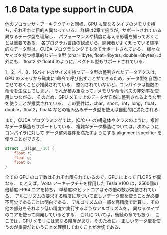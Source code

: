 # 1.6 Data type support in CUDA
他のプロセッサ・アーキテクチャと同様，GPU も異なるタイプのメモリを持ち，それぞれに目的も異なっている．
詳細は2章で扱うが，サポートされている異なるデータ型を理解し，
パフォーマンスや精度に与える影響を知っておくことは重要である．
各プログラム言語の観点から，開発者がよく知っている標準的なデータ型は，CUDA プログラミングでも全てサポートされている．
様々なサイズを持つ標準的なデータ型 (char=1byte, float=4bytes, double=8bytes) 以外にも，
float2 や float4 のように，ベクトル型もサポートされている．

1，2，4，8，16バイトのサイズを持つデータ型の整列されたデータアクスは，
GPU のメモリから確実に1命令で呼び出すことができるため，データ型を自然にさせておくことが推奨されている．
整列されていないと，コンパイラは複数の命令を生成してしまい，
それが積み重なって，メモリや命令バスの非効率な使用につながる．
そのため，GPU メモリ上のデータが自然に整列されるような型を使うことが推奨されている．
この要件は，char，short，int，long，float，double，float2，float4 などの組み込みデータ型を使えば自動的に満たされる．

また，CUDA プログラミングでは，(C/C++ の)構造体やクラスのように，複雑なデータ構造もサポートしている．
複雑なデータ構造については，次のようにコンパイラに対して
データ整列要件を満たすようにする alignment specifier を使うことができる．

```c
struct __align__(16) {
    float r;
    float g;
    float b;
}
```

全ての GPU のコア数はそれぞれ限られているので，GPU によって FLOPS が異なる．
たとえば，Volta アーキテクチャを採用した Tesla V100 は，2560個の倍精度 FP64 コアを持ち，
単精度32ビットコアはその倍の数が実装されている．
アルゴリズムの要求する精度に基づいて正しいデータ型を使うことが必要不可欠であることは明白である．
アルゴリズムの一部を高精度で計算し，その他の部分をそれより低い精度で実行するようなアルゴリズムを，
異なるタイプのコアを使って開発しているとする．
これについては，後続の章でも扱う．
ここでは，GPU メモリには異なる階層があり，そのために，
正しいデータ型を使うのが重要だということを理解しておくことが大切である．